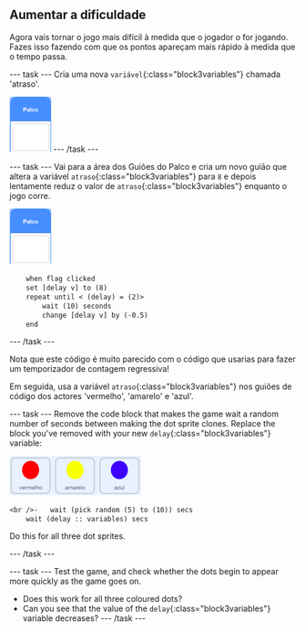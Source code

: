 ## Aumentar a dificuldade

Agora vais tornar o jogo mais difícil à medida que o jogador o for jogando. Fazes isso fazendo com que os pontos apareçam mais rápido à medida que o tempo passa.

\--- task \--- Cria uma nova `variável`{:class="block3variables"} chamada 'atraso'.

![Stage sprite](images/stage-sprite.png) \--- /task \---

\--- task \--- Vai para a área dos Guiões do Palco e cria um novo guiāo que altera a variável `atraso`{:class="block3variables"} para `8` e depois lentamente reduz o valor de `atraso`{:class="block3variables"} enquanto o jogo corre.

![Stage sprite](images/stage-sprite.png)

```blocks3
    when flag clicked
    set [delay v] to (8)
    repeat until < (delay) = (2)>
        wait (10) seconds
        change [delay v] by (-0.5)
    end
```

\--- /task \---

Nota que este código é muito parecido com o código que usarias para fazer um temporizador de contagem regressiva!

Em seguida, usa a variável `atraso`{:class="block3variables"} nos guiões de código dos actores 'vermelho', 'amarelo' e 'azul'.

\--- task \--- Remove the code block that makes the game wait a random number of seconds between making the dot sprite clones. Replace the block you've removed with your new `delay`{:class="block3variables"} variable:

![screenshot](images/all-dots.png)

```blocks3
<br />-   wait (pick random (5) to (10)) secs
    wait (delay :: variables) secs
```

Do this for all three dot sprites.

\--- /task \---

\--- task \--- Test the game, and check whether the dots begin to appear more quickly as the game goes on.

+ Does this work for all three coloured dots?
+ Can you see that the value of the `delay`{:class="block3variables"} variable decreases? \--- /task \---